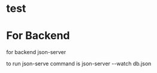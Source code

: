 # test



# For Backend 

for backend  json-server 

to run json-serve command is 
 json-server --watch db.json